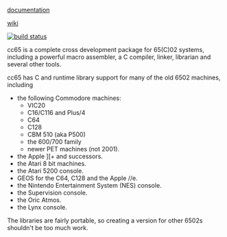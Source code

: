 [documentation](http://cc65.github.io/doc)

[wiki](http://github.com/cc65/wiki/wiki)

[![build status](http://travis-ci.org/cc65/cc65.png)](http://travis-ci.org/cc65/cc65/builds)

cc65 is a complete cross development package for 65(C)02 systems, including
a powerful macro assembler, a C compiler, linker, librarian and several
other tools.

cc65 has C and runtime library support for many of the old 6502 machines,
including

- the following Commodore machines:
  - VIC20
  - C16/C116 and Plus/4
  - C64
  - C128
  - CBM 510 (aka P500)
  - the 600/700 family
  - newer PET machines (not 2001).
- the Apple ][+ and successors.
- the Atari 8 bit machines.
- the Atari 5200 console.
- GEOS for the C64, C128 and the Apple //e.
- the Nintendo Entertainment System (NES) console.
- the Supervision console.
- the Oric Atmos.
- the Lynx console.

The libraries are fairly portable, so creating a version for other 6502s
shouldn't be too much work.
